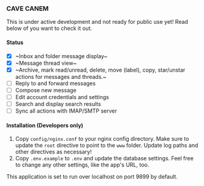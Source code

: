### CAVE CANEM

This is under active development and not ready for public use yet!
Read below of you want to check it out.

#### Status

 - [x] ~Inbox and folder message display~
 - [x] ~Message thread view~
 - [x] ~Archive, mark read/unread, delete, move (label), copy,
       star/unstar actions for messages and threads.~
 - [ ] Reply to and forward messages
 - [ ] Compose new message
 - [ ] Edit account credentials and settings
 - [ ] Search and display search results
 - [ ] Sync all actions with IMAP/SMTP server

#### Installation (Developers only)

1. Copy `config/nginx.conf` to your nginx config directory. Make sure
   to update the `root` directive to point to the `www` folder. Update
   log paths and other directives as necessary!
2. Copy `.env.example` to `.env` and update the database settings. Feel
   free to change any other settings, like the app's URL, too.

This application is set to run over localhost on port 9899 by default. 
